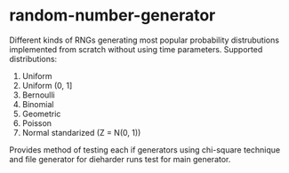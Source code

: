 # random-number-generator

Different kinds of RNGs generating most popular probability distrubutions implemented from scratch without using time parameters.
Supported distributions:
1. Uniform
2. Uniform (0, 1]
3. Bernoulli
4. Binomial
5. Geometric
6. Poisson
7. Normal standarized (Z = N(0, 1))

Provides method of testing each if generators using chi-square technique and file generator for dieharder runs test for main generator.
